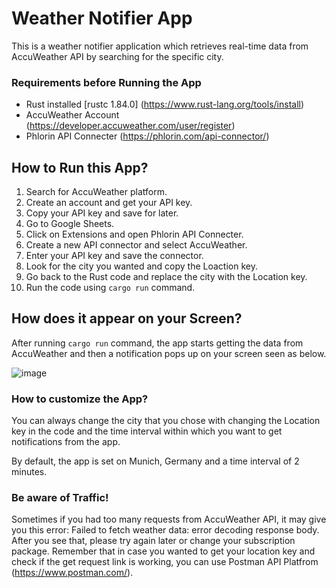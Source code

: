 # Weather Notifier App
This is a weather notifier application which retrieves real-time data from AccuWeather API by searching for the specific city.

### Requirements before Running the App

- Rust installed [rustc 1.84.0] (https://www.rust-lang.org/tools/install)
- AccuWeather Account (https://developer.accuweather.com/user/register)
- Phlorin API Connecter (https://phlorin.com/api-connector/)

## How to Run this App?

1) Search for AccuWeather platform.
2) Create an account and get your API key.
3) Copy your API key and save for later.
4) Go to Google Sheets.
5) Click on Extensions and open Phlorin API Connecter.
6) Create a new API connector and select AccuWeather.
7) Enter your API key and save the connector.
8) Look for the city you wanted and copy the Loaction key.
9) Go back to the Rust code and replace the city with the Location key.
10) Run the code using `cargo run` command.

## How does it appear on your Screen?

After running `cargo run` command, the app starts getting the data from AccuWeather and then a notification pops up on your screen seen as below.

![image](https://github.com/user-attachments/assets/e8f17790-3dbd-4b2f-8a72-e73c7a55859d)


### How to customize the App?

You can always change the city that you chose with changing the Location key in the code and the time interval within which you want to get notifications from the app. 

By default, the app is set on Munich, Germany and a time interval of 2 minutes.

### Be aware of Traffic!

Sometimes if you had too many requests from AccuWeather API, it may give you this error: Failed to fetch weather data: error decoding response body. After you see that, please try again later or change your subscription package. Remember that in case you wanted to get your location key and check if the get request link is working, you can use Postman API Platfrom (https://www.postman.com/).
